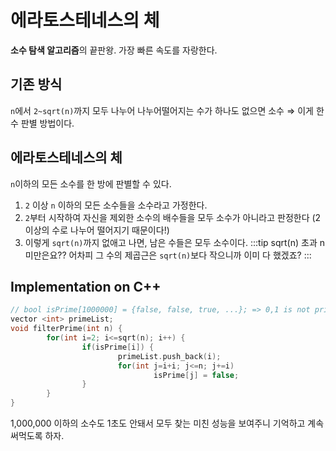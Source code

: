 # 에라토스테네스의 체
**소수 탐색 알고리즘**의 끝판왕. 가장 빠른 속도를 자랑한다.

## 기존 방식

`n`에서 `2~sqrt(n)`까지 모두 나누어 나누어떨어지는 수가 하나도 없으면 소수 ⇒ 이게 한 수 판별 방법이다.

## 에라토스테네스의 체

`n`이하의 모든 소수를 한 방에 판별할 수 있다.

1. `2` 이상 `n` 이하의 모든 소수들을 소수라고 가정한다.
2. `2`부터 시작하여 자신을 제외한 소수의 배수들을 모두 소수가 아니라고 판정한다 (2이상의 수로 나누어 떨어지기 때문이다!)
3. 이렇게 `sqrt(n)`까지 없애고 나면, 남은 수들은 모두 소수이다.
:::tip sqrt(n) 초과 n 미만은요??
어차피 그 수의 제곱근은 `sqrt(n)`보다 작으니까 이미 다 했겠죠?
:::

## Implementation on C++
```cpp
// bool isPrime[1000000] = {false, false, true, ...}; => 0,1 is not prime number
vector <int> primeList;
void filterPrime(int n) {
        for(int i=2; i<=sqrt(n); i++) {
                if(isPrime[i]) {
                        primeList.push_back(i);
                        for(int j=i+i; j<=n; j+=i)
                                isPrime[j] = false;
                }
        }
}
```
1,000,000 이하의 소수도 1초도 안돼서 모두 찾는 미친 성능을 보여주니 기억하고 계속 써먹도록 하자.